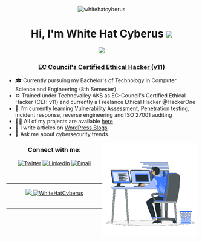 <p align="center"><img src="https://komarev.com/ghpvc/?username=whitehatcyberus&label=Profile%20views&color=0e75b6&style=flat" alt="whitehatcyberus" /></p>

<h1 align="center"><b>Hi, I'm White Hat Cyberus <img src="https://media.giphy.com/media/hvRJCLFzcasrR4ia7z/giphy.gif" width="35"></b></h1>

<p align="center">
  <a href="https://github.com/DenverCoder1/readme-typing-svg"><img src="https://readme-typing-svg.herokuapp.com?font=Time+New+Roman&color=cyan&size=25&center=true&vCenter=true&width=700&height=100&lines=Security+Researcher,;Penetration+Tester,;Vulnerability+Analyst,;Enterprise+External+Auditor+ISO+27001,;CyberSecurity+Awareness+Speaker/Blogger;HackerOne's+Bug+Bounty+Hunter"></a>
</p>

<h3 align="center"><a href="https://aspen.eccouncil.org/VerifyBadge?type=training&a=kd0njM3W2TclJ0sO02HQ4A==">EC Council's Certified Ethical Hacker (v11)</a></h3>

<ul>
  <li>🎓 Currently pursuing my Bachelor's of Technology in Computer Science and Engineering (8th Semester)</li>
  <li>⚙️ Trained under Technovalley AKS as EC-Council's Certified Ethical Hacker (CEH v11) and currently a Freelance Ethical Hacker @HackerOne</li>
  <li>🌱 I’m currently learning Vulnerability Assessment, Penetration testing, incident response, reverse engineering and ISO 27001 auditing</li>
  <li>👨‍💻 All of my projects are available <a href="https://github.com/WhiteHatCyberus">here</a></li>
  <li>📝 I write articles on <a href="https://ethicalcyberuspathways.wordpress.com/">WordPress Blogs</a></li>
  <li>💬 Ask me about cybersecurity trends </li>
</ul>

<picture><img align="right" src="https://github.com/0xAbdulKhalid/0xAbdulKhalid/raw/main/assets/mdImages/Right_Side.gif" width="250px"></picture>

<h3 align="center">Connect with me:</h3>
<p align="center">
  <a href="https://twitter.com/mattsleety" target="_blank"><img src="https://img.shields.io/badge/-Twitter-1DA1F2?style=flat-square&logo=twitter&logoColor=white" alt="Twitter"></a>
  <a href="https://linkedin.com/in/whcyberus" target="_blank"><img src="https://img.shields.io/badge/-LinkedIn-0077B5?style=flat-square&logo=linkedin&logoColor=white" alt="LinkedIn"></a>
  <a href="https://ethicalcyberuspathways
         

  </a>
           <a href="mailto:whcyberus@gmail.com"><img src="https://img.shields.io/badge/Email-whcyberus-brightgreenc14438?style=flat&logo=MicrosoftOutlook&logoColor=green" alt="Email"></a>
</p>
<br>

---


<div align="center">
  <a href="https://github.com/WhiteHatCyberus/">
    <img src="https://github-readme-stats.vercel.app/api?username=WhiteHatCyberus&show_icons=true&include_all_commits=true&count_private=true&line_height=20&title_color=7A7ADB&icon_color=2234AE&text_color=D3D3D3&bg_color=0,000000,130F40" width="450" />
  </a>
  <a href="https://github.com/WhiteHatCyberus/">
    <img src="https://github-readme-stats.vercel.app/api/top-langs?username=WhiteHatCyberus&show_icons=true&locale=en&layout=compact&line_height=20&title_color=7A7ADB&icon_color=2234AE&text_color=D3D3D3&bg_color=0,000000,130F40" width="375" alt="WhiteHatCyberus"/>
  </a>
</div>

<br>

-----

